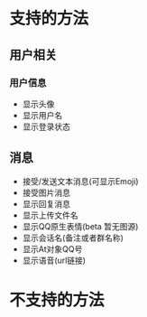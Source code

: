 # 支持的方法

## 用户相关

### 用户信息
+ 显示头像
+ 显示用户名
+ 显示登录状态

## 消息
+ 接受/发送文本消息(可显示Emoji)
+ 接受图片消息
+ 显示回复消息
+ 显示上传文件名
+ 显示QQ原生表情(beta 暂无图源)
+ 显示会话名(备注或者群名称)
+ 显示At对象QQ号
+ 显示语音(url链接)

# 不支持的方法
